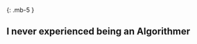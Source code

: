 <div class="resume-section-content col-md-10" markdown="1">

{: .mb-5 }
## I never experienced being an Algorithmer



</div>
